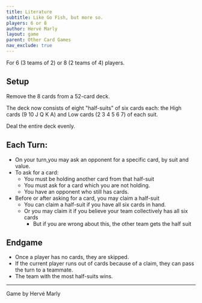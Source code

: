 ```yaml
---
title: Literature
subtitle: Like Go Fish, but more so.
players: 6 or 8
author: Hervé Marly
layout: game
parent: Other Card Games
nav_exclude: true
---
```


For 6 (3 teams of 2) or 8 (2 teams of 4) players.


## Setup

Remove the 8 cards from a 52-card deck.

The deck now consists of eight "half-suits" of six cards each:
the High cards (9 10 J Q K A) and Low cards (2 3 4 5 6 7) of each suit.

Deal the entire deck evenly.

## Each Turn:

- On your turn,you may ask an opponent for a specific card, by suit and value.
- To ask for a card:
    - You must be holding another card from that half-suit
    - You must ask for a card which you are not holding.
    - You have an opponent who still has cards.
- Before or after asking for a card, you may claim a half-suit
    - You can claim a half-suit if you have all six cards in hand.
    - Or you may claim it if you believe your team collectively has all six cards
        - But if you are wrong about this, the other team gets the half suit


## Endgame

- Once a player has no cards, they are skipped.
- If the current player runs out of cards because of a claim, they can pass the turn to a teammate.
- The team with the most half-suits wins.




---

Game by Hervé Marly